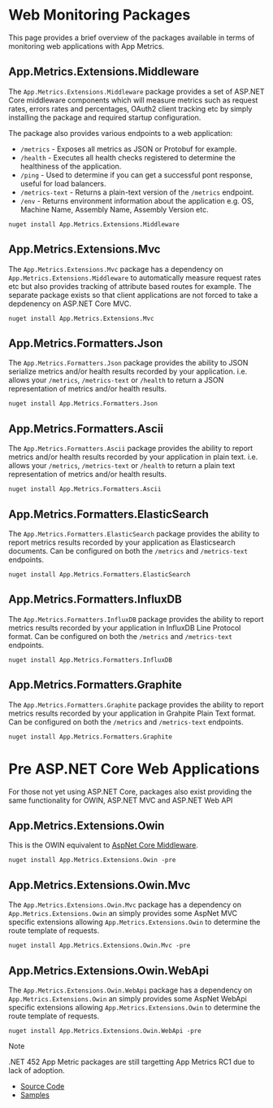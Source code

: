 # Web Monitoring Packages

This page provides a brief overview of the packages available in terms of monitoring web applications with App Metrics.

## App.Metrics.Extensions.Middleware

The `App.Metrics.Extensions.Middleware` package provides a set of ASP.NET Core middleware components which will measure metrics such as request rates, errors rates and percentages, OAuth2 client tracking etc by simply installing the package and required startup configuration.

The package also provides various endpoints to a web application:

- `/metrics` - Exposes all metrics as JSON or Protobuf for example.
- `/health` - Executes all health checks registered to determine the healthiness of the application.
- `/ping` - Used to determine if you can get a successful pont response, useful for load balancers.
- `/metrics-text` - Returns a plain-text version of the `/metrics` endpoint.
- `/env` - Returns environment information about the application e.g. OS, Machine Name, Assembly Name, Assembly Version etc.

```console
nuget install App.Metrics.Extensions.Middleware
   ```

## App.Metrics.Extensions.Mvc

The `App.Metrics.Extensions.Mvc` package has a dependency on `App.Metrics.Extensions.Middleware` to automatically measure request rates etc but also provides tracking of attribute based routes for example. The separate package exists so that client applications are not forced to take a depdenency on ASP.NET Core MVC.

```console
nuget install App.Metrics.Extensions.Mvc
   ```

## App.Metrics.Formatters.Json

The `App.Metrics.Formatters.Json` package provides the ability to JSON serialize metrics and/or health results recorded by your application. i.e. allows your `/metrics`, `/metrics-text` or `/health` to return a JSON representation of metrics and/or health results.

```console
nuget install App.Metrics.Formatters.Json
   ```

## App.Metrics.Formatters.Ascii

The `App.Metrics.Formatters.Ascii` package provides the ability to report metrics and/or health results recorded by your application in plain text. i.e. allows your `/metrics`, `/metrics-text` or `/health` to return a plain text representation of metrics and/or health results.

```console
nuget install App.Metrics.Formatters.Ascii
   ```

## App.Metrics.Formatters.ElasticSearch

The `App.Metrics.Formatters.ElasticSearch` package provides the ability to report metrics results recorded by your application as Elasticsearch documents. Can be configured on both the  `/metrics` and `/metrics-text` endpoints.

```console
nuget install App.Metrics.Formatters.ElasticSearch
   ```

## App.Metrics.Formatters.InfluxDB

The `App.Metrics.Formatters.InfluxDB` package provides the ability to report metrics results recorded by your application in InfluxDB Line Protocol format. Can be configured on both the  `/metrics` and `/metrics-text` endpoints.

```console
nuget install App.Metrics.Formatters.InfluxDB
   ```

## App.Metrics.Formatters.Graphite

The `App.Metrics.Formatters.Graphite` package provides the ability to report metrics results recorded by your application in Grahpite Plain Text format. Can be configured on both the  `/metrics` and `/metrics-text` endpoints.

```console
nuget install App.Metrics.Formatters.Graphite
   ```

# Pre ASP.NET Core Web Applications

For those not yet using ASP.NET Core, packages also exist providing the same functionality for OWIN, ASP.NET MVC and ASP.NET Web API

## App.Metrics.Extensions.Owin

This is the OWIN equivalent to [AspNet Core Middleware](https://www.nuget.org/packages/App.Metrics.Extensions.Middleware/).
    
```console
nuget install App.Metrics.Extensions.Owin -pre
   ```       

## App.Metrics.Extensions.Owin.Mvc

The `App.Metrics.Extensions.Owin.Mvc` package has a dependency on `App.Metrics.Extensions.Owin` an simply provides some AspNet MVC specific extensions allowing `App.Metrics.Extensions.Owin` to determine the route template of requests.
    
```console
nuget install App.Metrics.Extensions.Owin.Mvc -pre
   ```       

## App.Metrics.Extensions.Owin.WebApi

The `App.Metrics.Extensions.Owin.WebApi` package has a dependency on `App.Metrics.Extensions.Owin` an simply provides some AspNet WebApi specific extensions allowing `App.Metrics.Extensions.Owin` to determine the route template of requests.
    
```console
nuget install App.Metrics.Extensions.Owin.WebApi -pre
   ```     

> [!NOTE]
> .NET 452 App Metric packages are still targetting App Metrics RC1 due to lack of adoption.

- [Source Code](https://github.com/alhardy/AppMetrics.Owin)
- [Samples](https://github.com/alhardy/AppMetrics.Samples/blob/master/AppMetrics.Samples.NET452.sln)